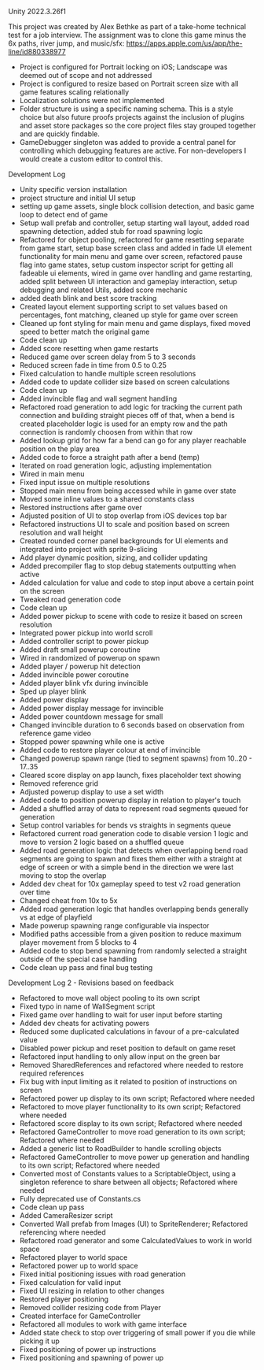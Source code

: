 Unity 2022.3.26f1

This project was created by Alex Bethke as part of a take-home technical test for a job interview. 
The assignment was to clone this game minus the 6x paths, river jump, and music/sfx: https://apps.apple.com/us/app/the-line/id880338977


- Project is configured for Portrait locking on iOS; Landscape was deemed out of scope and not addressed
- Project is configured to resize based on Portrait screen size with all game features scaling relationally
- Localization solutions were not implemented 
- Folder structure is using a specific naming schema. This is a style choice but also future proofs projects against the inclusion of plugins and asset store packages so the core project files stay grouped together and are quickly findable.
- GameDebugger singleton was added to provide a central panel for controlling which debugging features are active. For non-developers I would create a custom editor to control this.




Development Log
- Unity specific version installation
- project structure and initial UI setup
- setting up game assets, single block collision detection, and basic game loop to detect end of game
- Setup wall prefab and controller, setup starting wall layout, added road spawning detection, added stub for road spawning logic
- Refactored for object pooling, refactored for game resetting separate from game start, setup base screen class and added in fade UI element functionality for main menu and game over screen, refactored pause flag into game states, setup custom inspector script for getting all fadeable ui elements, wired in game over handling and game restarting, added split between UI interaction and gameplay interaction, setup debugging and related Utils, added score mechanic
- added death blink and best score tracking
- Created layout element supporting script to set values based on percentages, font matching, cleaned up style for game over screen
- Cleaned up font styling for main menu and game displays, fixed moved speed to better match the original game
- Code clean up
- Added score resetting when game restarts
- Reduced game over screen delay from 5 to 3 seconds
- Reduced screen fade in time from 0.5 to 0.25
- Fixed calculation to handle multiple screen resolutions
- Added code to update collider size based on screen calculations
- Code clean up
- Added invincible flag and wall segment handling
- Refactored road generation to add logic for tracking the current path connection and building straight pieces off of that, when a bend is created placeholder logic is used for an empty row and the path connection is randomly choosen from within that row
- Added lookup grid for how far a bend can go for any player reachable position on the play area
- Added code to force a straight path after a bend (temp)
- Iterated on road generation logic, adjusting implementation
- Wired in main menu 
- Fixed input issue on multiple resolutions
- Stopped main menu from being accessed while in game over state
- Moved some inline values to a shared constants class
- Restored instructions after game over
- Adjusted position of UI to stop overlap from iOS devices top bar
- Refactored instructions UI to scale and position based on screen resolution and wall height
- Created rounded corner panel backgrounds for UI elements and integrated into project with sprite 9-slicing
- Add player dynamic position, sizing, and collider updating
- Added precompiler flag to stop debug statements outputting when active
- Added calculation for value and code to stop input above a certain point on the screen
- Tweaked road generation code
- Code clean up
- Added power pickup to scene with code to resize it based on screen resolution
- Integrated power pickup into world scroll
- Added controller script to power pickup
- Added draft small powerup coroutine
- Wired in randomized of powerup on spawn
- Added player / powerup hit detection
- Added invincible power coroutine
- Added player blink vfx during invincible
- Sped up player blink
- Added power display
- Added power display message for invincible
- Added power countdown message for small
- Changed invincible duration to 6 seconds based on observation from reference game video
- Stopped power spawning while one is active
- Added code to restore player colour at end of invincible
- Changed powerup spawn range (tied to segment spawns) from 10..20 - 17..35
- Cleared score display on app launch, fixes placeholder text showing
- Removed reference grid
- Adjusted powerup display to use a set width
- Added code to position powerup display in relation to player's touch
- Added a shuffled array of data to represent road segments queued for generation
- Setup control variables for bends vs straights in segments queue
- Refactored current road generation code to disable version 1 logic and move to version 2 logic based on a shuffled queue
- Added road generation logic that  detects  when overlapping bend road segments are going to spawn and fixes them either with a straight at edge of screen or  with a simple bend in the direction we were last moving to stop the overlap
- Added dev cheat for 10x gameplay speed to test v2 road generation over time
- Changed cheat from 10x to 5x
- Added road generation logic that handles overlapping bends generally vs at edge of playfield
- Made powerup spawning range configurable via inspector
- Modified paths accessible from a given position to reduce maximum player movement from 5 blocks to 4
- Added code to stop bend spawning from randomly selected a straight outside of the special case handling
- Code clean up pass and final bug testing

Development Log 2 - Revisions based on feedback
- Refactored to move wall object pooling to its own script
- Fixed typo in name of WallSegment script
- Fixed game over handling to wait for user input before starting
- Added dev cheats for activating powers
- Reduced some duplicated calculations in favour of a pre-calculated value
- Disabled power pickup and reset position to default on game reset
- Refactored input handling to only allow input on the green bar
- Removed SharedReferences and refactored where needed to restore required references
- Fix bug with input limiting as it related to position of instructions on screen
- Refactored power up display to its own script; Refactored where needed
- Refactored to move player functionality to its own script; Refactored where needed
- Refactored score display to its own script; Refactored where needed
- Refactored GameController to move road generation to its own script; Refactored where needed
- Added a generic list to RoadBuilder to handle scrolling objects
- Refactored  GameController to move power up generation and handling to its own script; Refactored where needed
- Converted most of Constants values to a ScriptableObject, using a singleton reference to share between all objects; Refactored where needed
- Fully deprecated use of Constants.cs
- Code clean up pass
- Added CameraResizer script
- Converted Wall prefab from Images (UI) to SpriteRenderer; Refactored referencing where needed
- Refactored road generator and some CalculatedValues to work in world space
- Refactored player to world space
- Refactored power up to world space
- Fixed initial positioning issues with road generation
- Fixed calculation for valid input
- Fixed UI resizing in relation to other changes
- Restored player positioning
- Removed collider resizing code from Player
- Created interface for GameController
- Refactored all modules to work with game interface
- Added state check to stop over triggering of small power if you die while picking it up
- Fixed positioning of power up instructions
- Fixed positioning and spawning of power up


